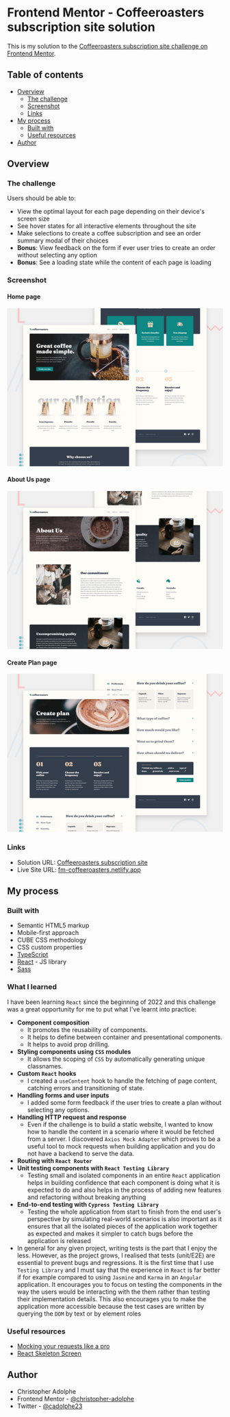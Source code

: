 # Frontend Mentor - Coffeeroasters subscription site solution

This is my solution to the [Coffeeroasters subscription site challenge on Frontend Mentor](https://www.frontendmentor.io/challenges/coffeeroasters-subscription-site-5Fc26HVY6).

## Table of contents

- [Overview](#overview)
  - [The challenge](#the-challenge)
  - [Screenshot](#screenshot)
  - [Links](#links)
- [My process](#my-process)
  - [Built with](#built-with)
  - [Useful resources](#useful-resources)
- [Author](#author)

## Overview

### The challenge

Users should be able to:

- View the optimal layout for each page depending on their device's screen size
- See hover states for all interactive elements throughout the site
- Make selections to create a coffee subscription and see an order summary modal of their choices
- **Bonus**: View feedback on the form if ever user tries to create an order without selecting any option
- **Bonus**: See a loading state while the content of each page is loading

### Screenshot

#### Home page
![Coffeeroasters Home page preview](./preview-home.jpg)

#### About Us page
![Coffeeroasters About Us page preview](./preview-about-us.jpg)

#### Create Plan page
![Coffeeroasters Create Plan page preview](./preview-create-plan.jpg)

### Links

- Solution URL: [Coffeeroasters subscription site](https://www.frontendmentor.io/solutions/coffeeroasters-subscription-site-react-unit-tests-endtoend-tests-pqsJlCTpaE)
- Live Site URL: [fm-coffeeroasters.netlify.app](https://fm-coffeeroasters.netlify.app/)

## My process

### Built with

- Semantic HTML5 markup
- Mobile-first approach
- CUBE CSS methodology
- CSS custom properties
- [TypeScript](https://www.typescriptlang.org/)
- [React](https://reactjs.org/) - JS library
- [Sass](https://sass-lang.com/)

### What I learned

I have been learning `React` since the beginning of 2022 and this challenge was a great opportunity for me to put what I've learnt into practice:

- **Component composition**
  - It promotes the reusability of components.
  - It helps to define between container and presentational components.
  - It helps to avoid prop drilling.
- **Styling components using `CSS` modules**
  - It allows the scoping of `CSS` by automatically generating unique classnames.
- **Custom `React` hooks**
  - I created a `useContent` hook to handle the fetching of page content, catching errors and transitioning of state.
- **Handling forms and user inputs**
  - I added some form feedback if the user tries to create a plan without selecting any options.
- **Handling HTTP request and response**
  - Even if the challenge is to build a static website, I wanted to know how to handle the content in a scenario where it would be fetched from a server. I discovered `Axios Mock Adapter` which proves to be a useful tool to mock requests when building application and you do not have a backend to serve the data.
- **Routing with `React Router`**
- **Unit testing components with `React Testing Library`**
  - Testing small and isolated components in an entire `React` application helps in building confidence that each component is doing what it is expected to do and also helps in the process of adding new features and refactoring without breaking anything
- **End-to-end testing with `Cypress Testing Library`**
  - Testing the whole application from start to finish from the end user's perspective by simulating real-world scenarios is also important as it ensures that all the isolated pieces of the application work together as expected and makes it simpler to catch bugs before the application is released
- In general for any given project, writing tests is the part that I enjoy the less. However, as the project grows, I realised that tests (unit/E2E) are essential to prevent bugs and regressions. It is the first time that I use `Testing Library` and I must say that the experience in `React` is far better if for example compared to using `Jasmine` and `Karma` in an `Angular` application. It encourages you to focus on testing the components in the way the users would be interacting with the them rather than testing their implementation details. This also encourages you to make the application more accessible because the test cases are written by querying the `DOM` by text or by element roles

### Useful resources

- [Mocking your requests like a pro](https://www.sergiojunior.com.br/en/mocking-your-requests-like-a-pro)
- [React Skeleton Screen](https://www.youtube.com/watch?v=cg_tmJBisp8&list=PL4cUxeGkcC9i6bZhMuAzQpC6YgLmB4k4-)

## Author

- Christopher Adolphe
- Frontend Mentor - [@christopher-adolphe](https://www.frontendmentor.io/profile/christopher-adolphe)
- Twitter - [@cadolphe23](https://twitter.com/cadolphe23)
